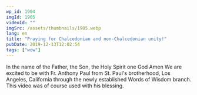 ```yaml
---
wp_id: 1904
imgId: 1905
videoId: ""
imgSrc: /assets/thumbnails/1905.webp
lang: en
title: "Praying for Chalcedonian and non-Chalcedonian unity!"
pubDate: 2019-12-13T12:02:54
tags: ["wow"]
---
```


<p>In the name of the Father, the Son, the Holy Spirit one God Amen We are excited to be with Fr. Anthony Paul from St. Paul's brotherhood, Los Angeles, California through the newly established Words of Wisdom branch. This video was of course used with his blessing.</p>
